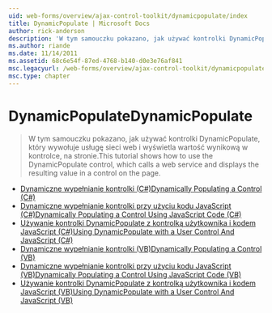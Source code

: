 ```yaml
---
uid: web-forms/overview/ajax-control-toolkit/dynamicpopulate/index
title: DynamicPopulate | Microsoft Docs
author: rick-anderson
description: 'W tym samouczku pokazano, jak używać kontrolki DynamicPopulate, który wywołuje usługę sieci web i wyświetla wartość wynikową w kontrolce, na stronie.'
ms.author: riande
ms.date: 11/14/2011
ms.assetid: 68c6e54f-87ed-4768-b140-d0e3e76af841
msc.legacyurl: /web-forms/overview/ajax-control-toolkit/dynamicpopulate
msc.type: chapter
---
```

<a name="dynamicpopulate"></a><span data-ttu-id="02358-103">DynamicPopulate</span><span class="sxs-lookup"><span data-stu-id="02358-103">DynamicPopulate</span></span>
====================
> <span data-ttu-id="02358-104">W tym samouczku pokazano, jak używać kontrolki DynamicPopulate, który wywołuje usługę sieci web i wyświetla wartość wynikową w kontrolce, na stronie.</span><span class="sxs-lookup"><span data-stu-id="02358-104">This tutorial shows how to use the DynamicPopulate control, which calls a web service and displays the resulting value in a control on the page.</span></span>


- [<span data-ttu-id="02358-105">Dynamiczne wypełnianie kontrolki (C#)</span><span class="sxs-lookup"><span data-stu-id="02358-105">Dynamically Populating a Control (C#)</span></span>](dynamically-populating-a-control-cs.md)
- [<span data-ttu-id="02358-106">Dynamiczne wypełnianie kontrolki przy użyciu kodu JavaScript (C#)</span><span class="sxs-lookup"><span data-stu-id="02358-106">Dynamically Populating a Control Using JavaScript Code (C#)</span></span>](dynamically-populating-a-control-using-javascript-code-cs.md)
- [<span data-ttu-id="02358-107">Używanie kontrolki DynamicPopulate z kontrolką użytkownika i kodem JavaScript (C#)</span><span class="sxs-lookup"><span data-stu-id="02358-107">Using DynamicPopulate with a User Control And JavaScript (C#)</span></span>](using-dynamicpopulate-with-a-user-control-and-javascript-cs.md)
- [<span data-ttu-id="02358-108">Dynamiczne wypełnianie kontrolki (VB)</span><span class="sxs-lookup"><span data-stu-id="02358-108">Dynamically Populating a Control (VB)</span></span>](dynamically-populating-a-control-vb.md)
- [<span data-ttu-id="02358-109">Dynamiczne wypełnianie kontrolki przy użyciu kodu JavaScript (VB)</span><span class="sxs-lookup"><span data-stu-id="02358-109">Dynamically Populating a Control Using JavaScript Code (VB)</span></span>](dynamically-populating-a-control-using-javascript-code-vb.md)
- [<span data-ttu-id="02358-110">Używanie kontrolki DynamicPopulate z kontrolką użytkownika i kodem JavaScript (VB)</span><span class="sxs-lookup"><span data-stu-id="02358-110">Using DynamicPopulate with a User Control And JavaScript (VB)</span></span>](using-dynamicpopulate-with-a-user-control-and-javascript-vb.md)
